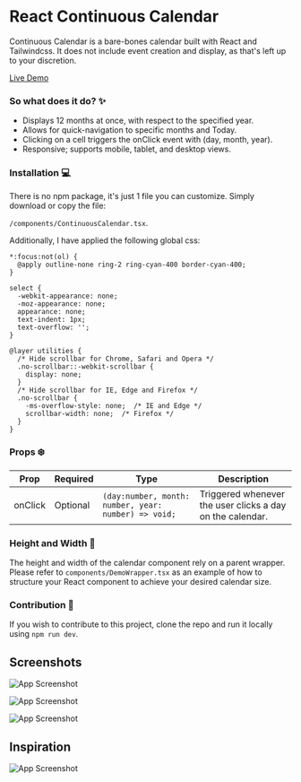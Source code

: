 
# React Continuous Calendar

Continuous Calendar is a bare-bones calendar built with React and Tailwindcss. It does not include event creation and display, as that's left up to your discretion.

[Live Demo](https://continuous-calendar.vercel.app/)

### So what does it do? ✨

- Displays 12 months at once, with respect to the specified year.
- Allows for quick-navigation to specific months and Today.
- Clicking on a cell triggers the onClick event with (day, month, year).
- Responsive; supports mobile, tablet, and desktop views.


### Installation 💻

There is no npm package, it's just 1 file you can customize. Simply download or copy the file:

`/components/ContinuousCalendar.tsx`.

Additionally, I have applied the following global css:

```
*:focus:not(ol) {
  @apply outline-none ring-2 ring-cyan-400 border-cyan-400;
}

select {
  -webkit-appearance: none;
  -moz-appearance: none;
  appearance: none;
  text-indent: 1px;
  text-overflow: '';
}

@layer utilities {
  /* Hide scrollbar for Chrome, Safari and Opera */
  .no-scrollbar::-webkit-scrollbar {
    display: none;
  }
  /* Hide scrollbar for IE, Edge and Firefox */
  .no-scrollbar {
    -ms-overflow-style: none;  /* IE and Edge */
    scrollbar-width: none;  /* Firefox */
  }
}
```

### Props ❄️

Prop | Required | Type | Description
--- | --- | --- | --- |
onClick | Optional | `(day:number, month: number, year: number) => void;` | Triggered whenever the user clicks a day on the calendar. |

### Height and Width 🎨

The height and width of the calendar component rely on a parent wrapper. Please refer to `components/DemoWrapper.tsx` as an example of how to structure your React component to achieve your desired calendar size.

### Contribution 🔮

If you wish to contribute to this project, clone the repo and run it locally using `npm run dev`.


## Screenshots

![App Screenshot](https://i.postimg.cc/7qtz4srV/Screenshot-2024-08-19-at-10-28-57-PM.png)

![App Screenshot](https://i.postimg.cc/Q843fyB2/Screenshot-2024-08-19-at-10-36-31-PM.png)

![App Screenshot](https://github.com/user-attachments/assets/859cd344-8e53-4061-982d-63aff1da121b)

## Inspiration

![App Screenshot](https://i.postimg.cc/qk1gyQGF/Screenshot-2024-08-19-at-10-45-56-PM.png)

